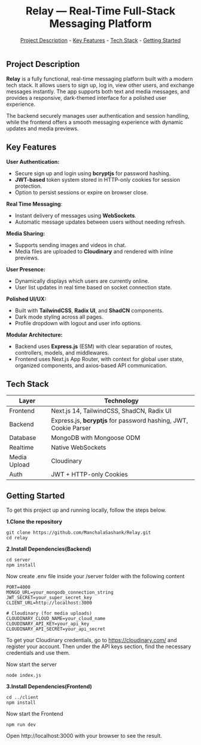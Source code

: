 <h1 align="center">Relay — Real-Time Full-Stack Messaging Platform</h1>
<p align="center"><a href="#project-description">Project Description</a> - <a href="#key-features">Key Features</a> - <a href="#technology-stack">Tech Stack</a> - <a href="#Getting Started">Getting Started</a></p>

<img src="" alt="" align="center" width="auto" height="auto">

## Project Description

**Relay** is a fully functional, real-time messaging platform built with a modern tech stack. It allows users to sign up, log in, view other users, and exchange messages instantly. The app supports both text and media messages, and provides a responsive, dark-themed interface for a polished user experience.

The backend securely manages user authentication and session handling, while the frontend offers a smooth messaging experience with dynamic updates and media previews.

## Key Features

**User Authentication:**

*   Secure sign up and login using **bcryptjs** for password hashing.
*   **JWT-based** token system stored in HTTP-only cookies for session protection.
*   Option to persist sessions or expire on browser close.

**Real Time Messaging**:

*   Instant delivery of messages using **WebSockets**.
*   Automatic message updates between users without needing refresh.

**Media Sharing:**

*   Supports sending images and videos in chat.
*   Media files are uploaded to **Cloudinary** and rendered with inline previews.

**User Presence:**

*   Dynamically displays which users are currently online.
*   User list updates in real time based on socket connection state.

**Polished UI/UX:**

*   Built with **TailwindCSS**, **Radix UI**, and **ShadCN** components.
*   Dark mode styling across all pages.
*   Profile dropdown with logout and user info options.

**Modular Architecture:**

*   Backend uses **Express.js** (ESM) with clear separation of routes, controllers, models, and middlewares.
*   Frontend uses Next.js App Router, with context for global user state, organized components, and axios-based API communication.

## Tech Stack

| Layer        | Technology                                  |
| ------------ | ------------------------------------------- |
| Frontend     | Next.js 14, TailwindCSS, ShadCN, Radix UI   |
| Backend      | Express.js, **bcryptjs** for password hashing, JWT, Cookie Parser |
| Database     | MongoDB with Mongoose ODM                   |
| Realtime     | Native WebSockets                           |
| Media Upload | Cloudinary                                  |
| Auth         | JWT + HTTP-only Cookies                     |

## Getting Started

To get this project up and running locally, follow the steps below.

**1.Clone the repository**
```
git clone https://github.com/ManchalaSashank/Relay.git
cd relay
```

**2.Install Dependencies(Backend)**
```
cd server
npm install
```
Now create .env file inside your /server folder with the following content
```
PORT=4000  
MONGO_URL=your_mongodb_connection_string
JWT_SECRET=your_super_secret_key
CLIENT_URL=http://localhost:3000

# Cloudinary (for media uploads)
CLOUDINARY_CLOUD_NAME=your_cloud_name
CLOUDINARY_API_KEY=your_api_key
CLOUDINARY_API_SECRET=your_api_secret
```
To get your Cloudinary credentials, go to https://cloudinary.com/ and register your account.
Then under the API keys section, find the necessary credentials and use them.

Now start the server
```
node index.js
```

**3.Install Dependencies(Frontend)**
```
cd ../client
npm install
```
Now start the Frontend
```
npm run dev
```
Open http://localhost:3000 with your browser to see the result.


